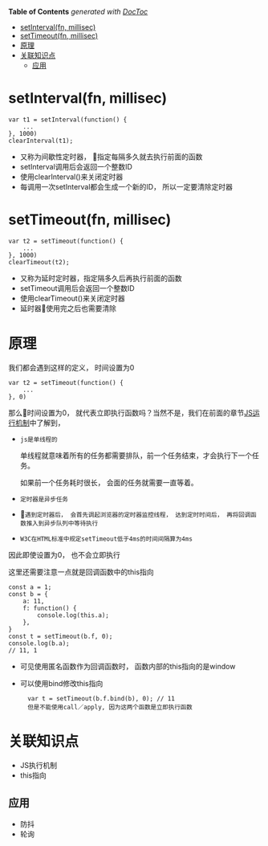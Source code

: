 <!-- START doctoc generated TOC please keep comment here to allow auto update -->
<!-- DON'T EDIT THIS SECTION, INSTEAD RE-RUN doctoc TO UPDATE -->
**Table of Contents**  *generated with [DocToc](https://github.com/thlorenz/doctoc)*

- [setInterval(fn, millisec)](#setintervalfn-millisec)
- [setTimeout(fn, millisec)](#settimeoutfn-millisec)
- [原理](#%E5%8E%9F%E7%90%86)
- [关联知识点](#%E5%85%B3%E8%81%94%E7%9F%A5%E8%AF%86%E7%82%B9)
  - [应用](#%E5%BA%94%E7%94%A8)

<!-- END doctoc generated TOC please keep comment here to allow auto update -->

<!--
 * @Description: 
 * @Author: qiaolingniu
 * @Date: 2018-11-29 11:09:51
 * @LastEditors: qiaolingniu
 * @LastEditTime: 2020-08-31 22:06:50
 * @FilePath: /Learning/框架:库.../JS/定时器/定时器.md
-->
# setInterval(fn, millisec)

    var t1 = setInterval(function() {
        ...
    }, 1000)
    clearInterval(t1);

- 又称为间歇性定时器， 指定每隔多久就去执行前面的函数
- setInterval调用后会返回一个整数ID
- 使用clearInterval()来关闭定时器
- 每调用一次setInterval都会生成一个新的ID， 所以一定要清除定时器

# setTimeout(fn, millisec)

    var t2 = setTimeout(function() {
        ...
    }, 1000)
    clearTimeout(t2);
- 又称为延时定时器，指定隔多久后再执行前面的函数
- setTimeout调用后会返回一个整数ID
- 使用clearTimeout()来关闭定时器
- 延时器使用完之后也需要清除

# 原理
我们都会遇到这样的定义， 时间设置为0

    var t2 = setTimeout(function() {
        ...
    }, 0)

那么时间设置为0， 就代表立即执行函数吗？当然不是，我们在前面的章节[JS运行机制](./JS运行机制.md)中了解到， 

- `js是单线程的`

    单线程就意味着所有的任务都需要排队，前一个任务结束，才会执行下一个任务。

    如果前一个任务耗时很长， 会面的任务就需要一直等着。

- `定时器是异步任务`

- `遇到定时器后， 会首先调起浏览器的定时器监控线程， 达到定时时间后， 再将回调函数推入到异步队列中等待执行`

- `W3C在HTML标准中规定setTimeout低于4ms的时间间隔算为4ms`

因此即使设置为0， 也不会立即执行

这里还需要注意一点就是回调函数中的this指向

    const a = 1;
    const b = {
        a: 11,
        f: function() {
            console.log(this.a);
        },
    }
    const t = setTimeout(b.f, 0);
    console.log(b.a);
    // 11, 1
- 可见使用匿名函数作为回调函数时， 函数内部的this指向的是window
- 可以使用bind修改this指向

        var t = setTimeout(b.f.bind(b), 0); // 11
        但是不能使用call／apply, 因为这两个函数是立即执行函数


# 关联知识点

- JS执行机制
- this指向

## 应用
- 防抖
- 轮询

